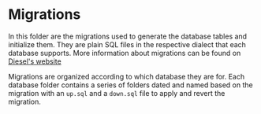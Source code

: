 # Migrations
In this folder are the migrations used to generate the database tables
and initialize them. They are plain SQL files in the respective dialect
that each database supports. More information about migrations can be
found on [Diesel's website](https://diesel.rs)

Migrations are organized according to which database they are for.
Each database folder contains a series of folders dated and named based on
the migration with an `up.sql` and a `down.sql` file to apply and revert
the migration.